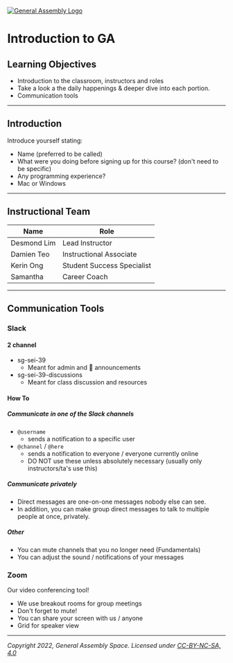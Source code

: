 [![General Assembly Logo](https://ga-dash.s3.amazonaws.com/production/assets/logo-9f88ae6c9c3871690e33280fcf557f33.png)](https://generalassemb.ly)

# Introduction to GA

## Learning Objectives

- Introduction to the classroom, instructors and roles
- Take a look a the daily happenings & deeper dive into each portion.
- Communication tools

---

## Introduction

Introduce yourself stating:

- Name (preferred to be called)
- What were you doing before signing up for this course? (don't need to be specific)
- Any programming experience?
- Mac or Windows

---

## Instructional Team

| Name              | Role                       |
| ----------------- | -------------------------- |
| Desmond Lim       | Lead Instructor            |
| Damien Teo        | Instructional Associate    |
| Kerin Ong         | Student Success Specialist |
| Samantha          | Career Coach               |

---

## Communication Tools

### Slack

#### 2 channel

- sg-sei-39
  - Meant for admin and :loudspeaker: announcements
- sg-sei-39-discussions
  - Meant for class discussion and resources

#### How To

##### Communicate in one of the Slack channels

- `@username`
  - sends a notification to a specific user
- `@channel` / `@here`
  - sends a notification to everyone / everyone currently online
  - DO NOT use these unless absolutely necessary (usually only instructors/ta's use this)

##### Communicate privately

- Direct messages are one-on-one messages nobody else can see.
- In addition, you can make group direct messages to talk to multiple people at once, privately.

##### Other

- You can mute channels that you no longer need (Fundamentals)
- You can adjust the sound / notifications of your messages

### Zoom

Our video conferencing tool!

- We use breakout rooms for group meetings
- Don't forget to mute!
- You can share your screen with us / anyone
- Grid for speaker view

---

_Copyright 2022, General Assembly Space. Licensed under [CC-BY-NC-SA, 4.0](https://creativecommons.org/licenses/by-nc-sa/4.0/)_

